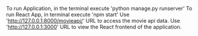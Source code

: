 To run Application, in the terminal execute 'python manage.py runserver'
To run React App, in terminal execute 'npm start'
Use 'http://127.0.0.1:8000/movieapi/' URL to access the movie api data.
Use 'http://127.0.0.1:3000' URL to view the React frontend of the application.